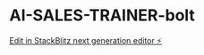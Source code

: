 # AI-SALES-TRAINER-bolt

[Edit in StackBlitz next generation editor ⚡️](https://stackblitz.com/~/github.com/dzhechko/AI-SALES-TRAINER-bolt)